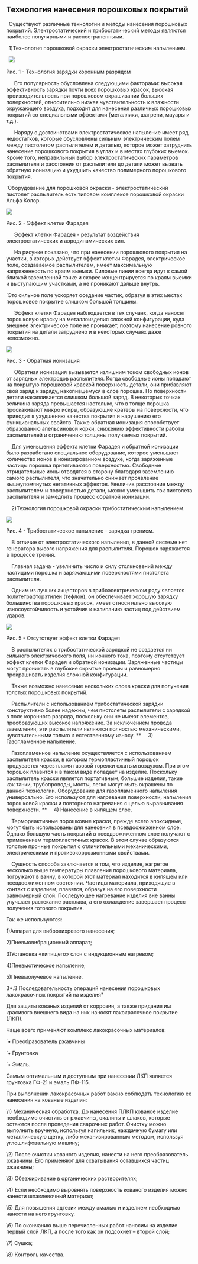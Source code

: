 ## Технология нанесения порошковых покрытий

` `Существуют различные технологии и методы нанесения порошковых покрытий. Электростатический и трибостатический методы являются наиболее популярными и распостраненными.

` `1)Технология порошковой окраски электростатическим напылением.

` `![](Aspose.Words.63807720-412a-498c-af0d-4311d60fdb06.002.png)

Рис. 1 - Технология зарядки коронным разрядом

`   `Его популярность обусловлена следующими факторами: высокая эффективность зарядки почти всех порошковых красок, высокая производительность при порошковом окрашивании больших поверхностей, относительно низкая чувствительность к влажности окружающего воздуха, подходит для нанесения различных порошковых покрытий со специальными эффектами (металлики, шагрени, мауары и т.д.).

`   `Наряду с достоинствами электростатическое напыление имеет ряд недостатков, которые обусловлены сильным электрическим полем между пистолетом распылителем и деталью, которое может затруднить нанесение порошкового покрытия в углах и в местах глубоких выемок. Кроме того, неправильный выбор электростатических параметров распылителя и расстояния от распылителя до детали может вызвать обратную ионизацию и ухудшить качество полимерного порошкового покрытия.

`Оборудование для порошковой окраски - электростатический пистолет распылитель есть типовом комплексе порошковой окраски Альфа Колор.

![](Aspose.Words.63807720-412a-498c-af0d-4311d60fdb06.003.png)

Рис. 2 - Эффект клетки Фарадея

`   `Эффект клетки Фарадея - результат воздействия электростатических и аэродинамических сил.

`   `На рисунке показано, что при нанесении порошкового покрытия на участки, в которых действует эффект клетки Фарадея, электрическое поле, создаваемое распылителем, имеет максимальную напряженность по краям выемки. Силовые линии  всегда идут к самой близкой заземленной точке и скорее концентрируется по краям выемки и выступающим участками, а не проникают дальше внутрь.

 `Это сильное поле ускоряет оседание частик, образуя в этих местах порошковое покрытие слишком большой толщины.

`   `Эффект клетки Фарадея наблюдается в тех случаях, когда наносят порошковую краску на металлоизделия сложной конфигурации, куда внешнее электрическое поле не проникает, поэтому нанесение ровного покрытия на детали затруднено и в некоторых случаях даже невозможно.

![](Aspose.Words.63807720-412a-498c-af0d-4311d60fdb06.004.png)

Рис. 3 - Обратная ионизация

`   `Обратная ионизация вызывается излишним током свободных ионов от зарядных электродов распылителя. Когда свободные ионы попадают на покрытую порошковой краской поверхность детали, они прибавляют свой заряд к заряду, накопившемуся в слое порошка. Но поверхности детали накапливается слишком большой заряд. В некоторых точках величина заряда превышается настолько, что в толще порошка проскакивают микро искры, образующие кратеры на поверхности, что приводит к ухудшению качества покрытия и нарушению его функциональных свойств. Также обратная ионизация способствует образованию апельсиновой корки, снижению эффективности работы распылителей и ограничению толщины получаемых покрытий.

`  `Для уменьшения эффекта клетки Фарадея и обратной ионизации было разработано специальное оборудование, которое уменьшает количество ионов в ионизированном воздухе, когда заряженные частицы порошка притягиваются поверхностью. Свободные отрицательные ионы отводятся в сторону благодаря заземлению самого распылителя, что значительно снижает проявление вышеупомянутых негативных эффектов. Увеличив расстояние между распылителем и поверхностью детали, можно уменьшить ток пистолета распылителя и замедлить процесс обратной ионизации.

`  `2)Технология порошковой окраски трибостатическим напылением.

![](Aspose.Words.63807720-412a-498c-af0d-4311d60fdb06.005.png)

Рис. 4 - Трибостатическое напыление - зарядка трением.

`  `В отличие от электростатического напыления, в данной системе нет генератора высого напряжения для распылителя. Порошок заряжается в процессе трения.

`  `Главная задача - увеличить число и силу столкновений между частицами порошка и заряжающими поверхностями пистолета распылителя.

`  `Одним из лучших акцепторов в трибоэлектрическом ряду является политетрафторэтилен (тефлон), он обеспечивает хорошую зарядку большинства порошковых красок, имеет относительно высокую износоустойчивость и устойчив к налипанию частиц под действием ударов.

![](Aspose.Words.63807720-412a-498c-af0d-4311d60fdb06.006.png)

Рис. 5 - Отсутствует эффект клетки Фарадея

`  `В распылителях с трибостатической зарядкой не создается ни сильного электрического поля, ни ионного тока, поэтому отсутствует эффект клетки Фарадея и обратной ионизации. Заряженные частицы могут проникать в глубокие скрытые проемы и равномерно прокрашивать изделия сложной конфигурации.

`  `Также возможно нанесение нескольких слоев краски для получения толстых порошковых покрытий.

`  `Распылители с использованием трибостатической зарядки конструктивно более надежны, чем пистолеты распылители с зарядкой в поле коронного разряда, поскольку они не имеют элементов, преобразующих высокое напряжение. За исключением провода заземления, эти распылители являются полностью механическими, чувствительными только к естественному износу.
**
`  `3) Газопламенное напыление.

`  `Газопламенное напыление осуществляется с использованием распылителя краски, в котором термопластичный порошок продувается через пламя газовой горелки сжатым воздухом. При этом порошок плавится и в таком виде попадает на изделие. Поскольку распылитель краски является портативным, большие изделия, такие как танки, трубопроводы, мосты, легко могут мыть окрашены по данной технологии. Оборудование для газопламенного напыления универсально. Его используют для нагревания поверхности, напыления порошковой краски и повторного нагревания с целью выравнивания поверхности.
**
`  `4) Нанесение в кипящем слое.

`  `Термореактивные порошковые краски, прежде всего эпоксидные, могут быть использованы для нанесения в псевдоожиженном слое. Однако большую часть покрытий в псевдоожиженном слое получают с применением термопластичных красок. В этом случае образуются толстые прочные покрытия с отличительными механическими, электрическими и противокоррозионными свойствами.

`  `Сущность способа заключается в том, что изделие, нагретое несколько выше температуры плавления порошкового материала, погружают в ванну, в которой этот материал находится в кипящем или псевдоожиженном состоянии. Частицы материала, приходящие в контакт с изделием, плавятся, образуя на его поверхности равномерный слой. Последующее нагревание изделия вне ванны улучшает растекание расплава, а его охлаждение завершает процесс получения готового покрытия.

Так же используются:

1)Аппарат для вибровихревого нанесения;

2)Пневмовибрационный аппарат;

3)Установка «кипящего» слоя с индукционным нагревом;

4)Пневмотическое напыление;

5)Пневмолучевое напыление.




3*.3 Последовательность операций нанесения порошковых лакокрасочных покрытий на  изделия*

Для защиты кованых изделий от коррозии, а также придания им красивого внешнего вида на них наносят лакокрасочное покрытие (ЛКП). 

Чаще всего применяют комплекс лакокрасочных материалов: 

`•    Преобразователь ржавчины 

`•    Грунтовка 

`•    Эмаль. 

Самым оптимальным и доступным при нанесении ЛКП является грунтовка ГФ-21 и эмаль ПФ-115. 

При выполнении лакокрасочных работ важно соблюдать технологию ее нанесения на кованые изделия:

\1) Механическая обработка. До нанесения ПЛКП кованое изделие необходимо очистить от ржавчины, окалины и шлаков, которые остаются после проведения сварочных работ. Очистку можно выполнить вручную, используя напильник, наждачную бумагу или металлическую щетку, либо механизированным методом, используя углошлифовальную машину;

\2) После очистки кованого изделия, нанести на него преобразователь ржавчины. Его применяют для схватывания оставшихся частиц ржавчины; 

\3) Обезжиривание в органических растворителях;

\4) Если необходимо выровнять поверхность кованого изделия можно нанести шпаклевочный материал;

\5) Для повышения адгезии между эмалью и изделием необходимо нанести на него грунтовку. 

\6) По окончанию выше перечисленных работ наносим на изделие первый слой ЛКП, а после того как он подсохнет – второй слой; 

\7) Сушка;

\8) Контроль качества.